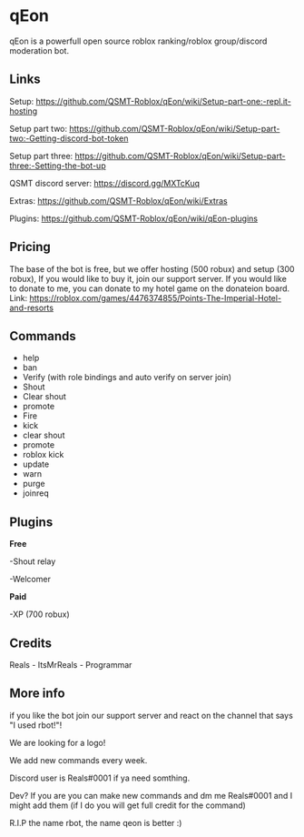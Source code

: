 # qEon

qEon is a powerfull open source roblox ranking/roblox group/discord moderation bot.

## Links

Setup: https://github.com/QSMT-Roblox/qEon/wiki/Setup-part-one:-repl.it-hosting

Setup part two: https://github.com/QSMT-Roblox/qEon/wiki/Setup-part-two:-Getting-discord-bot-token

Setup part three: https://github.com/QSMT-Roblox/qEon/wiki/Setup-part-three:-Setting-the-bot-up

QSMT discord server: https://discord.gg/MXTcKuq

Extras: https://github.com/QSMT-Roblox/qEon/wiki/Extras

Plugins: https://github.com/QSMT-Roblox/qEon/wiki/qEon-plugins


## Pricing

The base of the bot is free, but we offer hosting (500 robux) and setup (300 robux), If you would like to buy it, join our support server. If you would like to donate to me, you can donate to my hotel game on the donateion board. Link: https://roblox.com/games/4476374855/Points-The-Imperial-Hotel-and-resorts

## Commands

- help
- ban
- Verify (with role bindings and auto verify on server join)
- Shout
- Clear shout
- promote
- Fire
- kick
- clear shout
- promote
- roblox kick
- update
- warn
- purge
- joinreq

## Plugins
**Free**

-Shout relay

-Welcomer

**Paid**

-XP (700 robux)

## Credits

Reals - ItsMrReals - Programmar

## More info

if you like the bot join our support server and react on the channel that says "I used rbot!"!

We are looking for a logo!

We add new commands every week.

Discord user is Reals#0001 if ya need somthing.

Dev? If you are you can make new commands and dm me Reals#0001 and I might add them (if I do you will get full credit for the command)

R.I.P the name rbot, the name qeon is better :)
